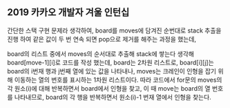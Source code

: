 ## 2019 카카오 개발자 겨울 인턴십

간단한 스택 구현 문제라 생각하여, board를 moves에 담겨진 순번대로 stack 추출을 진행 하여 같은 값이 두 번 연속 되면 pop으로 제거를 해주는 과정을 했는데,

board의 리스트 중에서 moves의 순서대로 추출해 stack에 쌓는다 생각해 board[move-1][i]로 코드를 작성 했는데, board는 2차원 리스트로, board[i][j]는 board의 i번재 행과 j번째 열에 있는 값을 나타내나, moves는 크레인이 인형을 잡기 위해 이동하는 열의 번호를 표시하는 1차원 리스트이다.
따라 코드에서 for문의 moves의 각 원소(i)에 대해 반복하면서 board에서 인형을 찾고, 이 때 move는 board의 열 번호를 나타내므로, board의 각 행을 반복하면서 원소(i)-1 번재 열에서 인형을 찾는다. 
